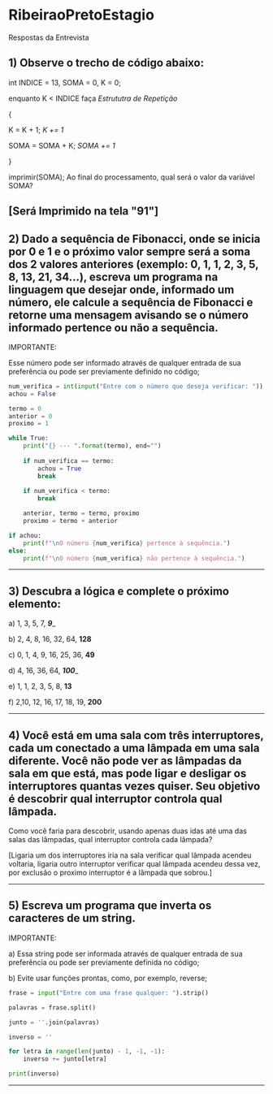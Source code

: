 # RibeiraoPretoEstagio
Respostas da Entrevista

## 1) Observe o trecho de código abaixo:

int INDICE = 13, SOMA = 0, K = 0;

enquanto K < INDICE faça _Estrututra de Repetição_

{

K = K + 1;  _K += 1_

SOMA = SOMA + K;  _SOMA += 1_

}

imprimir(SOMA);
Ao final do processamento, qual será o valor da variável SOMA?

[Será Imprimido na tela "91"]
---
## 2) Dado a sequência de Fibonacci, onde se inicia por 0 e 1 e o próximo valor sempre será a soma dos 2 valores anteriores (exemplo: 0, 1, 1, 2, 3, 5, 8, 13, 21, 34...), escreva um programa na linguagem que desejar onde, informado um número, ele calcule a sequência de Fibonacci e retorne uma mensagem avisando se o número informado pertence ou não a sequência.

IMPORTANTE:

Esse número pode ser informado através de qualquer entrada de sua preferência ou pode ser previamente definido no código;

```python
num_verifica = int(input("Entre com o número que deseja verificar: "))
achou = False

termo = 0
anterior = 0
proximo = 1

while True:
    print("{} --- ".format(termo), end="")
    
    if num_verifica == termo:
        achou = True
        break
    
    if num_verifica < termo:
        break

    anterior, termo = termo, proximo
    proximo = termo + anterior

if achou:
    print(f"\nO número {num_verifica} pertence à sequência.")
else:
    print(f"\nO número {num_verifica} não pertence à sequência.")
```
---

## 3) Descubra a lógica e complete o próximo elemento:



a) 1, 3, 5, 7, _**9**__

b) 2, 4, 8, 16, 32, 64, __**128**__

c) 0, 1, 4, 9, 16, 25, 36, __**49**__

d) 4, 16, 36, 64, _**100**__

e) 1, 1, 2, 3, 5, 8, __**13**__

f) 2,10, 12, 16, 17, 18, 19, __**200**__

---
## 4) Você está em uma sala com três interruptores, cada um conectado a uma lâmpada em uma sala diferente. Você não pode ver as lâmpadas da sala em que está, mas pode ligar e desligar os interruptores quantas vezes quiser. Seu objetivo é descobrir qual interruptor controla qual lâmpada.

Como você faria para descobrir, usando apenas duas idas até uma das salas das lâmpadas, qual interruptor controla cada lâmpada?

[Ligaria um dos interruptores iria na sala verificar qual lâmpada acendeu voltaria, ligaria outro interruptor verificar qual lâmpada acendeu dessa vez, por exclusão o proximo interruptor é a lâmpada que sobrou.]

---
## 5) Escreva um programa que inverta os caracteres de um string.

IMPORTANTE:

a) Essa string pode ser informada através de qualquer entrada de sua preferência ou pode ser previamente definida no código;

b) Evite usar funções prontas, como, por exemplo, reverse;

```python
frase = input("Entre com uma frase qualquer: ").strip()

palavras = frase.split()

junto = ''.join(palavras)

inverso = ''

for letra in range(len(junto) - 1, -1, -1):
    inverso += junto[letra]

print(inverso)
```
---




